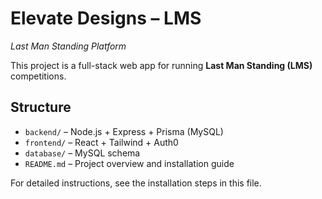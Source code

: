# Elevate Designs – LMS
_Last Man Standing Platform_

This project is a full-stack web app for running **Last Man Standing (LMS)** competitions.

## Structure
- `backend/` – Node.js + Express + Prisma (MySQL)
- `frontend/` – React + Tailwind + Auth0
- `database/` – MySQL schema
- `README.md` – Project overview and installation guide

For detailed instructions, see the installation steps in this file.
